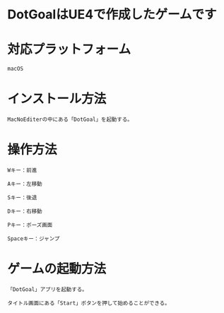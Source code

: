 # DotGoalはUE4で作成したゲームです

# 対応プラットフォーム
    macOS

# インストール方法

    MacNoEditerの中にある「DotGoal」を起動する。

# 操作方法

    Wキー：前進
    
    Aキー：左移動
    
    Sキー：後退
    
    Dキー：右移動
    
    Pキー：ポーズ画面
    
    Spaceキー：ジャンプ

# ゲームの起動方法

    「DotGoal」アプリを起動する。
    
    タイトル画面にある「Start」ボタンを押して始めることができる。
    
